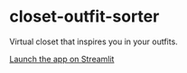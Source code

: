 # closet-outfit-sorter
Virtual closet that inspires you in your outfits. 

[Launch the app on Streamlit](https://your-app-name.streamlit.app)
